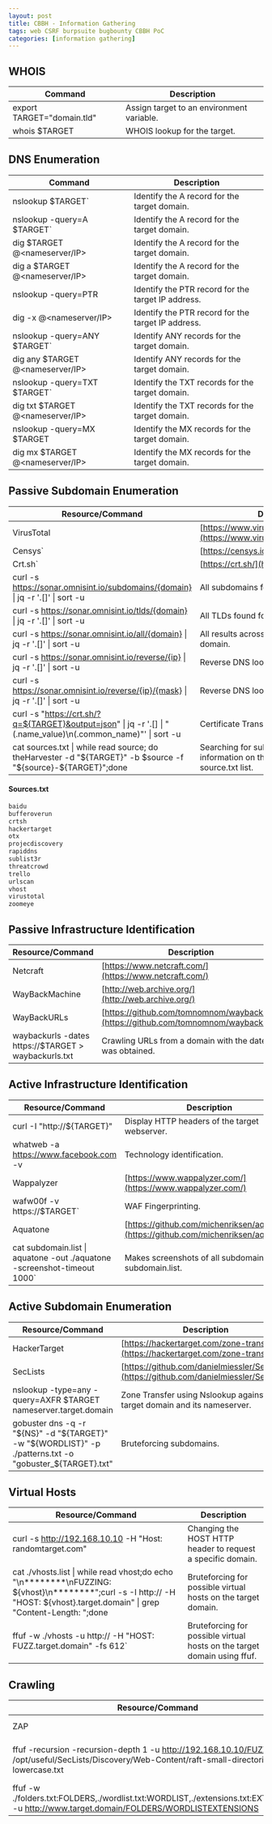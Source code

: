 ```yaml
---
layout: post
title: CBBH - Information Gathering
tags: web CSRF burpsuite bugbounty CBBH PoC
categories: [information gathering]
---
```


## WHOIS

| **Command** | **Description** |
|-|-|
| export TARGET="domain.tld" | Assign target to an environment variable. |
| whois $TARGET | WHOIS lookup for the target. |



## DNS Enumeration

| **Command** | **Description** |
|-|-|
| nslookup $TARGET` | Identify the A record for the target domain. |
| nslookup -query=A $TARGET` | Identify the A record for the target domain. |
| dig $TARGET @<nameserver/IP> | Identify the A record for the target domain.  |
| dig a $TARGET @<nameserver/IP> | Identify the A record for the target domain.  |
| nslookup -query=PTR <IP> | Identify the PTR record for the target IP address. |
| dig -x <IP> @<nameserver/IP> | Identify the PTR record for the target IP address.  |
| nslookup -query=ANY $TARGET` | Identify ANY records for the target domain. |
| dig any $TARGET @<nameserver/IP> | Identify ANY records for the target domain. |
| nslookup -query=TXT $TARGET` | Identify the TXT records for the target domain. |
| dig txt $TARGET @<nameserver/IP> | Identify the TXT records for the target domain. |
| nslookup -query=MX $TARGET | Identify the MX records for the target domain. |
| dig mx $TARGET @<nameserver/IP> | Identify the MX records for the target domain. |


## Passive Subdomain Enumeration

| **Resource/Command** | **Description** |
|-|-|
| VirusTotal | [https://www.virustotal.com/gui/home/url](https://www.virustotal.com/gui/home/url) |
| Censys` | [https://censys.io/](https://censys.io/) |
| Crt.sh` | [https://crt.sh/](https://crt.sh/) |
| curl -s https://sonar.omnisint.io/subdomains/{domain} \| jq -r '.[]' \| sort -u | All subdomains for a given domain. |
| curl -s https://sonar.omnisint.io/tlds/{domain} \| jq -r '.[]' \| sort -u | All TLDs found for a given domain. |
| curl -s https://sonar.omnisint.io/all/{domain} \| jq -r '.[]' \| sort -u | All results across all TLDs for a given domain. |
| curl -s https://sonar.omnisint.io/reverse/{ip} \| jq -r '.[]' \| sort -u | Reverse DNS lookup on IP address. |
| curl -s https://sonar.omnisint.io/reverse/{ip}/{mask} \| jq -r '.[]' \| sort -u | Reverse DNS lookup of a CIDR range. |
| curl -s "https://crt.sh/?q=${TARGET}&output=json" \| jq -r '.[] \| "\(.name_value)\n\(.common_name)"' \| sort -u | Certificate Transparency. |
| cat sources.txt \| while read source; do theHarvester -d "${TARGET}" -b $source -f "${source}-${TARGET}";done | Searching for subdomains and other information on the sources provided in the source.txt list. |

#### Sources.txt
```txt
baidu
bufferoverun
crtsh
hackertarget
otx
projecdiscovery
rapiddns
sublist3r
threatcrowd
trello
urlscan
vhost
virustotal
zoomeye
```


## Passive Infrastructure Identification

| **Resource/Command** | **Description** |
|-|-|
| Netcraft | [https://www.netcraft.com/](https://www.netcraft.com/) |
| WayBackMachine | [http://web.archive.org/](http://web.archive.org/) |
| WayBackURLs | [https://github.com/tomnomnom/waybackurls](https://github.com/tomnomnom/waybackurls) |
| waybackurls -dates https://$TARGET > waybackurls.txt | Crawling URLs from a domain with the date it was obtained. |

## Active Infrastructure Identification

| **Resource/Command** | **Description** |
|-|-|
| curl -I "http://${TARGET}" | Display HTTP headers of the target webserver. |
| whatweb -a https://www.facebook.com -v | Technology identification. |
| Wappalyzer | [https://www.wappalyzer.com/](https://www.wappalyzer.com/) |
| wafw00f -v https://$TARGET` | WAF Fingerprinting. |
| Aquatone | [https://github.com/michenriksen/aquatone](https://github.com/michenriksen/aquatone) |
| cat subdomain.list \| aquatone -out ./aquatone -screenshot-timeout 1000` | Makes screenshots of all subdomains in the subdomain.list. |


## Active Subdomain Enumeration

| **Resource/Command** | **Description** |
|-|-|
| HackerTarget | [https://hackertarget.com/zone-transfer/](https://hackertarget.com/zone-transfer/) |
| SecLists | [https://github.com/danielmiessler/SecLists](https://github.com/danielmiessler/SecLists) |
| nslookup -type=any -query=AXFR $TARGET nameserver.target.domain | Zone Transfer using Nslookup against the target domain and its nameserver. |
| gobuster dns -q -r "${NS}" -d "${TARGET}" -w "${WORDLIST}" -p ./patterns.txt -o "gobuster_${TARGET}.txt" | Bruteforcing subdomains. |


## Virtual Hosts

| **Resource/Command** | **Description** |
|-|-|
| curl -s http://192.168.10.10 -H "Host: randomtarget.com" | Changing the HOST HTTP header to request a specific domain. |
| cat ./vhosts.list \| while read vhost;do echo "\n********\nFUZZING: ${vhost}\n********";curl -s -I http://<IP address> -H "HOST: ${vhost}.target.domain" \| grep "Content-Length: ";done | Bruteforcing for possible virtual hosts on the target domain. |
| ffuf -w ./vhosts -u http://<IP address> -H "HOST: FUZZ.target.domain" -fs 612` | Bruteforcing for possible virtual hosts on the target domain using ffuf. |


## Crawling

| **Resource/Command** | **Description** |
|-|-|
| ZAP | [https://www.zaproxy.org/](https://www.zaproxy.org/) |
| ffuf -recursion -recursion-depth 1 -u http://192.168.10.10/FUZZ -w /opt/useful/SecLists/Discovery/Web-Content/raft-small-directories-lowercase.txt | Discovering files and folders that cannot be spotted by browsing the website.
| ffuf -w ./folders.txt:FOLDERS,./wordlist.txt:WORDLIST,./extensions.txt:EXTENSIONS -u http://www.target.domain/FOLDERS/WORDLISTEXTENSIONS | Mutated bruteforcing against the target web server. |